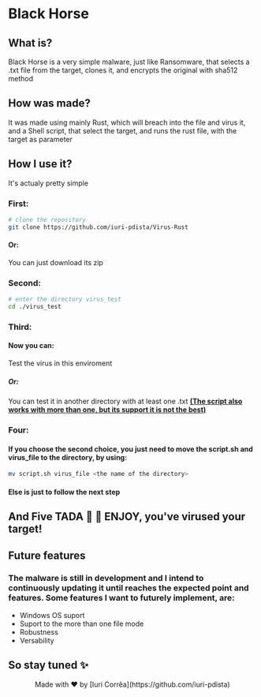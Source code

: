 # Black Horse

## What is?

Black Horse is a very simple malware, just like Ransomware, that selects a .txt file from the target, clones it, and encrypts the original with sha512 method

## How was made?

It was made using mainly Rust, which will breach into the file and virus it, and a Shell script, that select the target, and runs the rust file, with the target as parameter

## How I use it?

It's actualy pretty simple

### <b> First: </b>

```bash
# clone the repository
git clone https://github.com/iuri-pdista/Virus-Rust
```

#### <b> Or: </b>

You can just download its zip

### <b> Second: </b>

```bash
# enter the directory virus_test
cd ./virus_test
```

### <b> Third: </b>

#### Now you can:

Test the virus in this enviroment

##### Or:

You can test it in another directory with at least one .txt <b><u>(The script also works with more than one, but its support it is not the best)</u></b>

### <b>Four: </b>

#### If you choose the second choice, you just need to move the script.sh and virus_file to the directory, by using: 

```bash
mv script.sh virus_file <the name of the directory>
```

#### Else is just to follow the next step

## And <b> Five </b> TADA :tada: :tada: ENJOY, you've virused your target!


## Future features

### The malware is still in development and I intend to continuously updating it until reaches the expected point and features. Some features I want to futurely implement, are:

- Windows OS suport
- Suport to the more than one file mode
- Robustness
- Versability

## So stay tuned :sparkles:
<p align="center"> Made with ♥ by [Iuri Corrêa](https://github.com/iuri-pdista) </p>